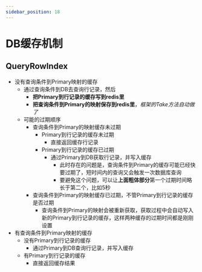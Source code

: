 ```yaml
---
sidebar_position: 18
---
```


# DB缓存机制

## QueryRowIndex

* 没有查询条件到Primary映射的缓存
  * 通过查询条件到DB去查询行记录，然后
    * **把Primary到行记录的缓存写到redis里**
    * **把查询条件到Primary的映射保存到redis里**，*框架的Take方法自动做了*
  * 可能的过期顺序
    * 查询条件到Primary的映射缓存未过期
      * Primary到行记录的缓存未过期
        * 直接返回缓存行记录
      * Primary到行记录的缓存已过期
        * 通过Primary到DB获取行记录，并写入缓存
          * 此时存在的问题是，查询条件到Primary的缓存可能已经快要过期了，短时间内的查询又会触发一次数据库查询
          * 要避免这个问题，可以让**上面粗体部分**第一个过期时间略长于第二个，比如5秒
    * 查询条件到Primary的映射缓存已过期，不管Primary到行记录的缓存是否过期
      * 查询条件到Primary的映射会被重新获取，获取过程中会自动写入新的Primary到行记录的缓存，这样两种缓存的过期时间都是刚刚设置
* 有查询条件到Primary映射的缓存
  * 没有Primary到行记录的缓存
    * 通过Primary到DB查询行记录，并写入缓存
  * 有Primary到行记录的缓存
    * 直接返回缓存结果
